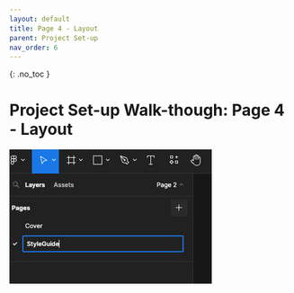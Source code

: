 ```yaml
---
layout: default
title: Page 4 - Layout
parent: Project Set-up
nav_order: 6
---
```


{: .no_toc }

#  Project Set-up Walk-though: Page 4 - Layout
 
![](../images/doc_set_up_2023/styles/Page_2.png)

 